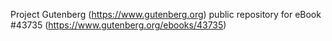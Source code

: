 Project Gutenberg (https://www.gutenberg.org) public repository for eBook #43735 (https://www.gutenberg.org/ebooks/43735)
